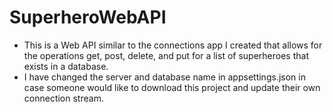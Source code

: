 # SuperheroWebAPI

- This is a Web API similar to the connections app I created that allows for the operations get, post, delete, and put for a list of superheroes that exists in a database.
- I have changed the server and database name in appsettings.json in case someone would like to download this project and update their own connection stream.